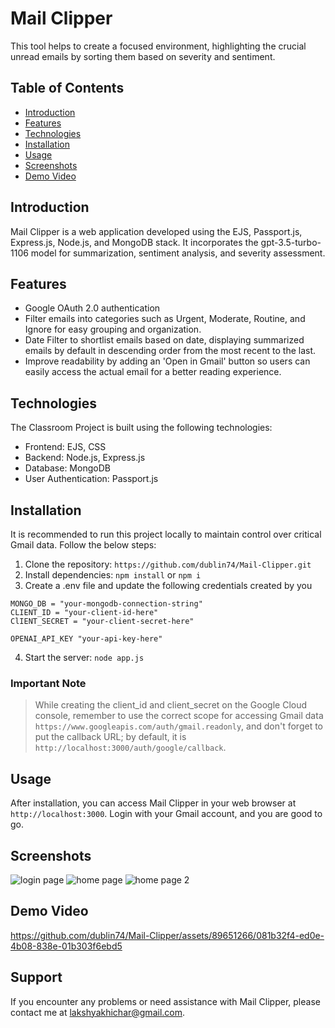 # Mail Clipper

This tool helps to create a focused environment, highlighting the crucial unread emails by sorting them based on severity and sentiment.


## Table of Contents

- [Introduction](#introduction)
- [Features](#features)
- [Technologies](#technologies)
- [Installation](#installation)
- [Usage](#usage)
- [Screenshots](#screenshots)
- [Demo Video](#demo-video)


## Introduction

Mail Clipper is a web application developed using the EJS, Passport.js, Express.js, Node.js, and MongoDB stack. It incorporates the gpt-3.5-turbo-1106 model for summarization, sentiment analysis, and severity assessment.

## Features

- Google OAuth 2.0 authentication
- Filter emails into categories such as Urgent, Moderate, Routine, and Ignore for easy grouping and organization.
- Date Filter to shortlist emails based on date, displaying summarized emails by default in descending order from the most recent to the last.
- Improve readability by adding an 'Open in Gmail' button so users can easily access the actual email for a better reading experience.

## Technologies

The Classroom Project is built using the following technologies:

- Frontend: EJS, CSS
- Backend: Node.js, Express.js
- Database: MongoDB 
- User Authentication: Passport.js

## Installation

It is recommended to run this project locally to maintain control over critical Gmail data.
Follow the below steps:

1. Clone the repository: ```https://github.com/dublin74/Mail-Clipper.git```
2. Install dependencies: ```npm install``` or ```npm i```
3. Create a .env file and update the following credentials created by you
```
MONGO_DB = "your-mongodb-connection-string"
CLIENT_ID = "your-client-id-here"
ClIENT_SECRET = "your-client-secret-here"

OPENAI_API_KEY "your-api-key-here"
```
4. Start the server: ```node app.js```

### Important Note

> While creating the client_id and client_secret on the Google Cloud console, remember to use the correct scope for accessing Gmail data ```https://www.googleapis.com/auth/gmail.readonly```, and don't forget to put the callback URL; by default, it is ```http://localhost:3000/auth/google/callback```.

## Usage

After installation, you can access Mail Clipper in your web browser at ```http://localhost:3000```. Login with your Gmail account, and you are good to go. 

## Screenshots
![login page](https://github.com/dublin74/Mail-Clipper/assets/89651266/c4efeaaf-169c-4b94-8436-492a35272f73)
![home page](https://github.com/dublin74/Mail-Clipper/assets/89651266/a23771aa-ecdf-4ee4-ae68-6979e43d50ee)
![home page 2](https://github.com/dublin74/Mail-Clipper/assets/89651266/778e5771-4d24-4983-bed1-c176f43c5c09)

## Demo Video


https://github.com/dublin74/Mail-Clipper/assets/89651266/081b32f4-ed0e-4b08-838e-01b303f6ebd5









## Support

If you encounter any problems or need assistance with Mail Clipper, please contact me at lakshyakhichar@gmail.com.
